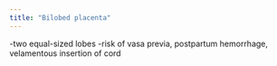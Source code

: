 ```yaml
---
title: "Bilobed placenta"
---
```

-two equal-sized lobes
-risk of vasa previa, postpartum hemorrhage, velamentous insertion of cord

